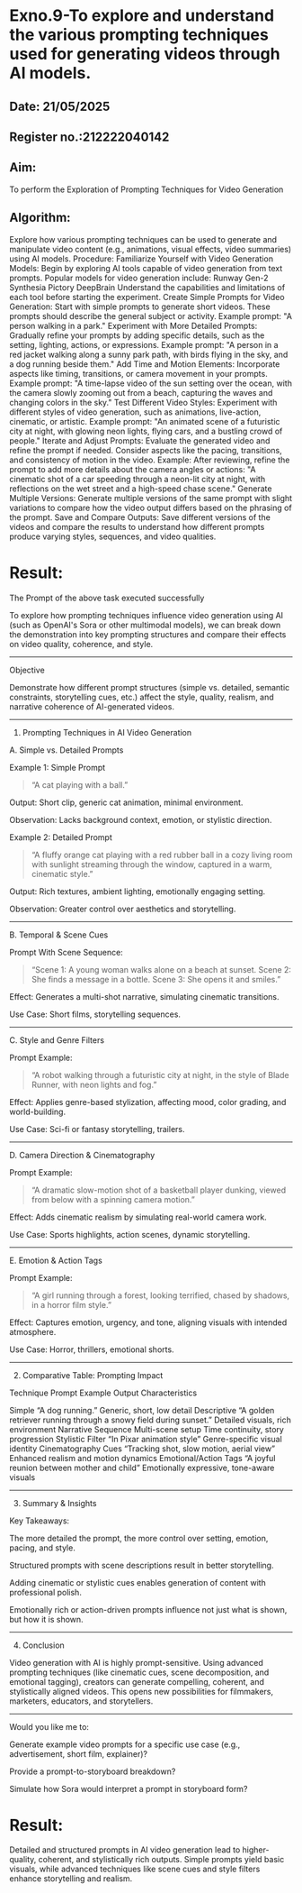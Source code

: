# Exno.9-To explore and understand the various prompting techniques used for generating videos through AI models. 

## Date: 21/05/2025
## Register no.:212222040142
## Aim: 
To perform the Exploration of Prompting Techniques for Video Generation
## Algorithm: 
Explore how various prompting techniques can be used to generate and manipulate video content (e.g., animations, visual effects, video summaries) using AI models. Procedure:
Familiarize Yourself with Video Generation Models:
Begin by exploring AI tools capable of video generation from text prompts. Popular models for video generation include:
Runway Gen-2
Synthesia
Pictory
DeepBrain
Understand the capabilities and limitations of each tool before starting the experiment.
Create Simple Prompts for Video Generation:
Start with simple prompts to generate short videos. These prompts should describe the general subject or activity.
Example prompt: "A person walking in a park."
Experiment with More Detailed Prompts:
Gradually refine your prompts by adding specific details, such as the setting, lighting, actions, or expressions.
Example prompt: "A person in a red jacket walking along a sunny park path, with birds flying in the sky, and a dog running beside them."
Add Time and Motion Elements:
Incorporate aspects like timing, transitions, or camera movement in your prompts.
Example prompt: "A time-lapse video of the sun setting over the ocean, with the camera slowly zooming out from a beach, capturing the waves and changing colors in the sky."
Test Different Video Styles:
Experiment with different styles of video generation, such as animations, live-action, cinematic, or artistic.
Example prompt: "An animated scene of a futuristic city at night, with glowing neon lights, flying cars, and a bustling crowd of people."
Iterate and Adjust Prompts:
Evaluate the generated video and refine the prompt if needed. Consider aspects like the pacing, transitions, and consistency of motion in the video.
Example: After reviewing, refine the prompt to add more details about the camera angles or actions: "A cinematic shot of a car speeding through a neon-lit city at night, with reflections on the wet street and a high-speed chase scene."
Generate Multiple Versions:
Generate multiple versions of the same prompt with slight variations to compare how the video output differs based on the phrasing of the prompt.
Save and Compare Outputs:
Save different versions of the videos and compare the results to understand how different prompts produce varying styles, sequences, and video qualities.


# Result: 
The Prompt of the above task executed successfully

To explore how prompting techniques influence video generation using AI (such as OpenAI's Sora or other multimodal models), we can break down the demonstration into key prompting structures and compare their effects on video quality, coherence, and style.


---

Objective

Demonstrate how different prompt structures (simple vs. detailed, semantic constraints, storytelling cues, etc.) affect the style, quality, realism, and narrative coherence of AI-generated videos.


---

1. Prompting Techniques in AI Video Generation

A. Simple vs. Detailed Prompts

Example 1: Simple Prompt

> “A cat playing with a ball.”



Output: Short clip, generic cat animation, minimal environment.

Observation: Lacks background context, emotion, or stylistic direction.


Example 2: Detailed Prompt

> “A fluffy orange cat playing with a red rubber ball in a cozy living room with sunlight streaming through the window, captured in a warm, cinematic style.”



Output: Rich textures, ambient lighting, emotionally engaging setting.

Observation: Greater control over aesthetics and storytelling.



---

B. Temporal & Scene Cues

Prompt With Scene Sequence:

> “Scene 1: A young woman walks alone on a beach at sunset. Scene 2: She finds a message in a bottle. Scene 3: She opens it and smiles.”



Effect: Generates a multi-shot narrative, simulating cinematic transitions.

Use Case: Short films, storytelling sequences.



---

C. Style and Genre Filters

Prompt Example:

> “A robot walking through a futuristic city at night, in the style of Blade Runner, with neon lights and fog.”



Effect: Applies genre-based stylization, affecting mood, color grading, and world-building.

Use Case: Sci-fi or fantasy storytelling, trailers.



---

D. Camera Direction & Cinematography

Prompt Example:

> “A dramatic slow-motion shot of a basketball player dunking, viewed from below with a spinning camera motion.”



Effect: Adds cinematic realism by simulating real-world camera work.

Use Case: Sports highlights, action scenes, dynamic storytelling.



---

E. Emotion & Action Tags

Prompt Example:

> “A girl running through a forest, looking terrified, chased by shadows, in a horror film style.”



Effect: Captures emotion, urgency, and tone, aligning visuals with intended atmosphere.

Use Case: Horror, thrillers, emotional shorts.



---

2. Comparative Table: Prompting Impact

Technique	Prompt Example	Output Characteristics

Simple	“A dog running.”	Generic, short, low detail
Descriptive	“A golden retriever running through a snowy field during sunset.”	Detailed visuals, rich environment
Narrative Sequence	Multi-scene setup	Time continuity, story progression
Stylistic Filter	“In Pixar animation style”	Genre-specific visual identity
Cinematography Cues	“Tracking shot, slow motion, aerial view”	Enhanced realism and motion dynamics
Emotional/Action Tags	“A joyful reunion between mother and child”	Emotionally expressive, tone-aware visuals



---

3. Summary & Insights

Key Takeaways:

The more detailed the prompt, the more control over setting, emotion, pacing, and style.

Structured prompts with scene descriptions result in better storytelling.

Adding cinematic or stylistic cues enables generation of content with professional polish.

Emotionally rich or action-driven prompts influence not just what is shown, but how it is shown.



---

4. Conclusion

Video generation with AI is highly prompt-sensitive. Using advanced prompting techniques (like cinematic cues, scene decomposition, and emotional tagging), creators can generate compelling, coherent, and stylistically aligned videos. This opens new possibilities for filmmakers, marketers, educators, and storytellers.


---

Would you like me to:

Generate example video prompts for a specific use case (e.g., advertisement, short film, explainer)?

Provide a prompt-to-storyboard breakdown?

Simulate how Sora would interpret a prompt in storyboard form?












# Result:
Detailed and structured prompts in AI video generation lead to higher-quality, coherent, and stylistically rich outputs.
Simple prompts yield basic visuals, while advanced techniques like scene cues and style filters enhance storytelling and realism.
